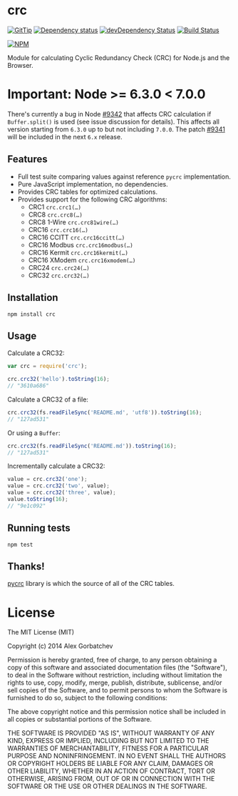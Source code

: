 # crc

[![GitTip](http://img.shields.io/gittip/alexgorbatchev.svg?style=flat)](https://www.gittip.com/alexgorbatchev/)
[![Dependency status](http://img.shields.io/david/alexgorbatchev/node-crc.svg?style=flat)](https://david-dm.org/alexgorbatchev/node-crc)
[![devDependency Status](http://img.shields.io/david/dev/alexgorbatchev/node-crc.svg?style=flat)](https://david-dm.org/alexgorbatchev/node-crc?type=dev)
[![Build Status](http://img.shields.io/travis/alexgorbatchev/node-crc.svg?style=flat&branch=master)](https://travis-ci.org/alexgorbatchev/node-crc)

[![NPM](https://nodei.co/npm/crc.svg?style=flat)](https://npmjs.org/package/crc)

Module for calculating Cyclic Redundancy Check (CRC) for Node.js and the Browser.

# Important: Node >= 6.3.0 < 7.0.0

There's currently a bug in Node [#9342](https://github.com/nodejs/node/issues/9342) that affects CRC calculation if `Buffer.split()` is used (see issue discussion for details). This affects all version starting from `6.3.0` up to but not including `7.0.0`. The patch [#9341](https://github.com/nodejs/node/pull/9341) will be included in the next `6.x` release.

## Features

* Full test suite comparing values against reference `pycrc` implementation.
* Pure JavaScript implementation, no dependencies.
* Provides CRC tables for optimized calculations.
* Provides support for the following CRC algorithms:
  * CRC1 `crc.crc1(…)`
  * CRC8 `crc.crc8(…)`
  * CRC8 1-Wire `crc.crc81wire(…)`
  * CRC16 `crc.crc16(…)`
  * CRC16 CCITT `crc.crc16ccitt(…)`
  * CRC16 Modbus `crc.crc16modbus(…)`
  * CRC16 Kermit `crc.crc16kermit(…)`
  * CRC16 XModem `crc.crc16xmodem(…)`
  * CRC24 `crc.crc24(…)`
  * CRC32 `crc.crc32(…)`

## Installation

```
npm install crc
```

## Usage

Calculate a CRC32:

```js
var crc = require('crc');

crc.crc32('hello').toString(16);
// "3610a686"
```

Calculate a CRC32 of a file:

```js
crc.crc32(fs.readFileSync('README.md', 'utf8')).toString(16);
// "127ad531"
```

Or using a `Buffer`:

```js
crc.crc32(fs.readFileSync('README.md')).toString(16);
// "127ad531"
```

Incrementally calculate a CRC32:

```js
value = crc.crc32('one');
value = crc.crc32('two', value);
value = crc.crc32('three', value);
value.toString(16);
// "9e1c092"
```

## Running tests

```
npm test
```

## Thanks!

[pycrc](http://www.tty1.net/pycrc/) library is which the source of all of the CRC tables.

# License

The MIT License (MIT)

Copyright (c) 2014 Alex Gorbatchev

Permission is hereby granted, free of charge, to any person obtaining a copy
of this software and associated documentation files (the "Software"), to deal
in the Software without restriction, including without limitation the rights
to use, copy, modify, merge, publish, distribute, sublicense, and/or sell
copies of the Software, and to permit persons to whom the Software is
furnished to do so, subject to the following conditions:

The above copyright notice and this permission notice shall be included in
all copies or substantial portions of the Software.

THE SOFTWARE IS PROVIDED "AS IS", WITHOUT WARRANTY OF ANY KIND, EXPRESS OR
IMPLIED, INCLUDING BUT NOT LIMITED TO THE WARRANTIES OF MERCHANTABILITY,
FITNESS FOR A PARTICULAR PURPOSE AND NONINFRINGEMENT. IN NO EVENT SHALL THE
AUTHORS OR COPYRIGHT HOLDERS BE LIABLE FOR ANY CLAIM, DAMAGES OR OTHER
LIABILITY, WHETHER IN AN ACTION OF CONTRACT, TORT OR OTHERWISE, ARISING FROM,
OUT OF OR IN CONNECTION WITH THE SOFTWARE OR THE USE OR OTHER DEALINGS IN
THE SOFTWARE.
